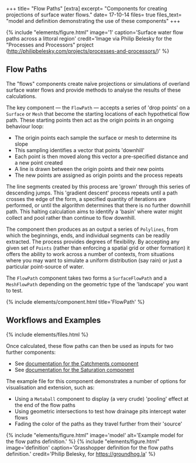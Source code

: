 +++
title=      "Flow Paths"
[extra]
excerpt=    "Components for creating projections of surface water flows."
date=       17-10-14
files=      true
files_text= "model and definition demonstrating the use of these components"
+++

{% include "elements/figure.html" image='1' caption='Surface water flow paths across a littoral region' credit='Image via Philip Belesky for the "Processes and Processors" project (http://philipbelesky.com/projects/processes-and-processors/)' %}

## Flow Paths

The "flows" components create naïve projections or simulations of overland surface water flows and provide methods to analyse the results of these calculations.

The key component — the `FlowPath` — accepts a series of 'drop points' on a `Surface` or `Mesh` that become the starting locations of each hypothetical flow path. These starting points then act as the origin points in an ongoing behaviour loop:

- The origin points each sample the surface or mesh to determine its slope
- This sampling identifies a vector that points 'downhill'
- Each point is then moved along this vector a pre-specified distance and a new point created
- A line is drawn between the origin points and their new points
- The new points are assigned as origin points and the process repeats

The line segments created by this process are 'grown' through this series of descending jumps. This 'gradient descent' process repeats until a path crosses the edge of the form, a specified quantity of iterations are performed, or until the algorithm determines that there is no further downhill path. This halting calculation aims to identify a 'basin' where water might collect and pool rather than continue to flow downhill.

The component then produces as an output a series of `Polylines`, from which the beginnings, ends, and individual segments can be readily extracted. The process provides degrees of flexibility. By accepting any given set of `Points` (rather than enforcing a spatial grid or other formation) it offers the ability to work across a number of contexts, from situations where you may want to simulate a uniform distribution (say rain) or just a particular point-source of water.

The `FlowPath` component takes two forms a `SurfaceFlowPath` and a `MeshFlowPath` depending on the geometric type of the 'landscape' you want to test.

{% include elements/component.html title='FlowPath' %}

## Workflows and Examples

{% include elements/files.html %}

Once calculated, these flow paths can then be used as inputs for two further components:

- See [documentation for the Catchments component](@/documentation/flows-catchments.md)
- See [documentation for the Saturation component](@/documentation/flows-saturation.md)

The example file for this component demonstrates a number of options for visualisation and extension, such as:

- Using a `Metaball` component to display (a very crude) 'pooling' effect at the end of the flow paths
- Using geometric intersections to test how drainage pits intercept water flows
- Fading the color of the paths as they travel further from their 'source'

{% include "elements/figure.html" image='model' alt='Example model for the flow paths definition.' %}
{% include "elements/figure.html" image='definition' caption='Grasshopper definition for the flow paths definition.' credit='Philip Belesky, for https://groundhog.la' %}
